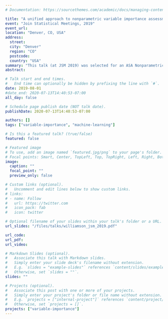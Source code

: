 ```yaml
---
# Documentation: https://sourcethemes.com/academic/docs/managing-content/

title: "A unified approach to nonparametric variable importance assessment"
event: "Join Statistical Meetings, 2019"
event_url:
location: "Denver, CO, USA"
address:
  street:
  city: "Denver"
  region: "CO"
  postcode:
  country: "USA"
summary: "This talk (at JSM 2019) was selected for an ASA Nonparametrics Section Travel Award"
abstract:

# Talk start and end times.
#   End time can optionally be hidden by prefixing the line with `#`.
date: 2019-08-01
#date_end: 2020-07-13T14:40:53-07:00
all_day: false

# Schedule page publish date (NOT talk date).
publishDate: 2020-07-13T14:40:53-07:00

authors: []
tags: ["variable-importance", "machine-learning"]

# Is this a featured talk? (true/false)
featured: false

# Featured image
# To use, add an image named `featured.jpg/png` to your page's folder.
# Focal points: Smart, Center, TopLeft, Top, TopRight, Left, Right, BottomLeft, Bottom, BottomRight.
image:
  caption: ""
  focal_point: ""
  preview_only: false

# Custom links (optional).
#   Uncomment and edit lines below to show custom links.
# links:
# - name: Follow
#   url: https://twitter.com
#   icon_pack: fab
#   icon: twitter

# Optional filename of your slides within your talk's folder or a URL.
url_slides: "/files/talks/williamson_jsm_2019.pdf"

url_code:
url_pdf:
url_video:

# Markdown Slides (optional).
#   Associate this talk with Markdown slides.
#   Simply enter your slide deck's filename without extension.
#   E.g. `slides = "example-slides"` references `content/slides/example-slides.md`.
#   Otherwise, set `slides = ""`.
slides: ""

# Projects (optional).
#   Associate this post with one or more of your projects.
#   Simply enter your project's folder or file name without extension.
#   E.g. `projects = ["internal-project"]` references `content/project/deep-learning/index.md`.
#   Otherwise, set `projects = []`.
projects: ["variable-importance"]
---
```

